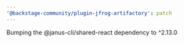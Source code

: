 ```yaml
---
'@backstage-community/plugin-jfrog-artifactory': patch
---
```


Bumping the @janus-cli/shared-react dependency to ^2.13.0
